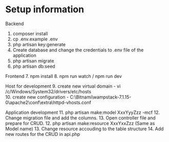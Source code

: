 # Setup information

Backend
1. composer install
2. cp .env.example .env
3. php artisan key:generate
4. Create database and change the credentials to .env file of the application
5. php artisan migrate
6. php artisan db:seed

Frontend
7. npm install
8. npm run watch / npm run dev

Host for development
9. create new virtual domain - vi /c/Windows/System32/drivers/etc/hosts  	
10. create new configuration - C:\Bitnami\wampstack-7.1.15-0\apache2\conf\extra\httpd-vhosts.conf

Application development
11. php artisan make:model XxxYyyZzz -mcf
12. Change migration file  and add the columns.
13. Open controller file and prepare for CRUD.
12. php artisan make:resource XxxYxxZzz (Same as Model name)
13. Change resource accouding to the table structure
14. Add new routes for the CRUD in api.php
